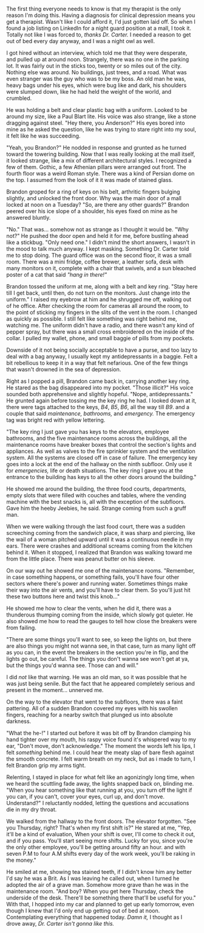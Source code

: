 The first thing everyone needs to know is that my therapist is the only reason I'm doing this. Having a diagnosis for clinical depression means you get a therapist. Wasn't like I could afford it, I'd just gotten laid off. So when I found a job listing on LinkedIn for a night guard position at a mall, I took it. Totally not like I was forced to, *thanks Dr. Carter.* I needed a reason to get out of bed every day anyway, and I was a night owl as well. 

I got hired without an interview, which told me that they were desperate, and pulled up at around noon. Strangely, there was no one in the parking lot. It was fairly out in the sticks too, twenty or so miles out of the city. Nothing else was around. No buildings, just trees, and a road. What was even stranger was the guy who was to be my boss. An old man he was, heavy bags under his eyes, which were bug like and dark, his shoulders were slumped down, like he had held the weight of the world, and crumbled. 

He was holding a belt and clear plastic bag with a uniform. Looked to be around my size, like a Paul Blart lite. His voice was also strange, like a stone dragging against steel. "Hey there, you Anderson?" His eyes bored into mine as he asked the question, like he was trying to stare right into my soul, it felt like he was succeeding. 

"Yeah, you Brandon?" He nodded in response and grunted as he turned toward the towering building. Now that I was really looking at the mall itself, it looked strange, like a mix of different architectural styles. I recognized a few of them. Gothic, a few Athenian pillars were arranged out front. The fourth floor was a weird Roman style. There was a kind of Persian dome on the top. I assumed from the look of it it was made of stained glass.

Brandon groped for a ring of keys on his belt, arthritic fingers bulging slightly, and unlocked the front door. Why was the main door of a mall locked at noon on a Tuesday? "So, are there any other guards?" Brandon peered over his ice slope of a shoulder, his eyes fixed on mine as he answered bluntly.

"No." That was... somehow not as strange as I thought it would be. "Why not?" He pushed the door open and held it for me, before bustling ahead like a stickbug. "Only need one." I didn't mind the short answers, I wasn't in the mood to talk much anyway. I kept masking. Something Dr. Carter told me to stop doing. The guard office was on the second floor, it was a small room. There was a mini fridge, coffee brewer, a leather sofa, desk with many monitors on it, complete with a chair that swivels, and a sun bleached poster of a cat that said *"hang in there!"*

Brandon tossed the uniform at me, along with a belt and key ring. "Stay here till I get back, until then, do not turn on the monitors. Just change into the uniform." I raised my eyebrow at him and he shrugged me off, walking out of he office. After checking the room for cameras all around the room, to the point of sticking my fingers in the slits of the vent in the room. I changed as quickly as possible. I still felt like something was right behind me, watching me. The uniform didn't have a radio, and there wasn't any kind of pepper spray, but there was a small cross embroidered on the inside of the collar. I pulled my wallet, phone, and small baggie of pills from my pockets.

Downside of it not being socially acceptable to have a purse, and too lazy to deal with a bag anyway, I usually kept my antidepressants in a baggie. Felt a bit rebellious to keep it in a way that felt nefarious. One of the few things that wasn't drowned in the sea of depression. 

Right as I popped a pill, Brandon came back in, carrying another key ring. He stared as the bag disappeared into my pocket. "Those illicit?" His voice sounded both apprehensive and slightly hopeful. "Nope, antidepressants." He grunted again before tossing me the key ring he had. I looked down at it, there were tags attached to the keys, *B4*, *B5*, *B6*, all the way till *B9*. and a couple that said *maintenance, bathrooms,* and *emergency.* The emergency tag was bright red with yellow lettering. 

"The key ring I just gave you has keys to the elevators, employee bathrooms, and the five maintenance rooms across the buildings, all the maintenance rooms have breaker boxes that control the section's lights and appliances. As well as valves to the fire sprinkler system and the ventilation system. All the systems are closed off in case of failure. The emergency key goes into a lock at the end of the hallway on the ninth subfloor. Only use it for *emergencies,* life or death situations. The key ring I gave you at the entrance to the building has keys to all the other doors around the building."

He showed me around the building, the three food courts, departments, empty slots that were filled with couches and tables, where the vending machine with the best snacks is, all with the exception of the subfloors. Gave him the heeby Jeebies, he said. Strange coming from such a gruff man.

When we were walking through the last food court, there was a sudden screeching coming from the sandwich place, it was sharp and piercing, like the wail of a woman pitched upward until it was a continuous needle in my ears. There were crashes and additional screams coming from the kitchen behind it. When it stopped, I realized that Brandon was walking toward me from the little place. There was peanut butter on his sleeve.

On our way out he showed me one of the maintenance rooms. "Remember, in case something happens, or something fails, you'll have four other sectors where there's power and running water. Sometimes things make their way into the air vents, and you'll have to clear them. So you'll just hit these two buttons here and twist this knob..." 

He showed me how to clear the vents, when he did it, there was a thunderous thumping coming from the inside, which slowly got quieter. He also showed me how to read the gauges to tell how close the breakers were from failing. 

"There are some things you'll want to see, so keep the lights on, but there are also things you might not wanna see, in that case, turn as many light off as you can, in the event the breakers in the section you're in flip, and the lights go out, be careful. The things you don't wanna see won't get at ya, but the things you'd wanna see. Those can and will."

I did *not* like that warning. He was an old man, so it was possible that he was just being senile. But the fact that he appeared completely serious and present in the moment... unnerved me. 

On the way to the elevator that went to the subfloors, there was a faint pattering. All of a sudden Brandon covered my eyes with his swollen fingers, reaching for a nearby switch that plunged us into absolute darkness.

"What the he-!" I started out before it was bit off by Brandon clamping his hand tighter over my mouth, his raspy voice found it's whispered way to my ear, "Don't move, don't acknowledge." The moment the words left his lips, I felt *something* behind me. I could hear the meaty slap of bare flesh against the smooth concrete. I felt warm breath on my neck, but as i made to turn, I felt Brandon grip my arms tight.

Relenting, I stayed in place for what felt like an agonizingly long time, when we heard the scuttling fade away, the lights snapped back on, blinding me. "When you hear something like that running at you, you turn off the light if you can, if you can't, cover your eyes, curl up, and don't move. Understand?" I reluctantly nodded, letting the questions and accusations die in my dry throat.

We walked from the hallway to the front doors. The elevator forgotten. "See you Thursday, right? That's when my first shift is?" He stared at me, "Yep, it'll be a kind of evaluation, When your shift is over, I'll come to check it out, and if you pass. You'll start seeing more shifts. Lucky for you, since you're the only other employee, you'll be getting around fifty an hour. and with seven P.M to four A.M shifts every day of the work week, you'll be raking in the money."

He smiled at me, showing tea stained teeth, if I didn't know him any better I'd say he was a Brit. As I was leaving he called out, when I turned he adopted the air of a grave man. Somehow more grave than he was in the maintenance room. "And boy? When you get here Thursday, check the underside of the desk. There'll be something there that'll be useful for you." With that, I hopped into my car and planned to get up early tomorrow, even though I knew that I'd only end up getting out of bed at noon. Contemplating everything that happened today. *Damn it,* I thought as I drove away, *Dr. Carter isn't gonna like this.*